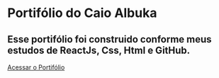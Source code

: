 <h1>Portifólio do Caio Albuka</h1>
<h2>Esse portifólio foi construido conforme meus estudos de ReactJs, Css, Html e GitHub.</h2>
<a href="/src/index.js ">Acessar o Portifólio</a>
